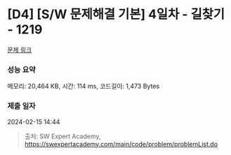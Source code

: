 # [D4] [S/W 문제해결 기본] 4일차 - 길찾기 - 1219 

[문제 링크](https://swexpertacademy.com/main/code/problem/problemDetail.do?contestProbId=AV14geLqABQCFAYD) 

### 성능 요약

메모리: 20,464 KB, 시간: 114 ms, 코드길이: 1,473 Bytes

### 제출 일자

2024-02-15 14:44



> 출처: SW Expert Academy, https://swexpertacademy.com/main/code/problem/problemList.do